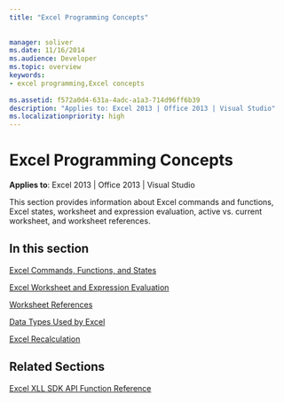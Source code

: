 ```yaml
---
title: "Excel Programming Concepts"
 
 
manager: soliver
ms.date: 11/16/2014
ms.audience: Developer
ms.topic: overview
keywords:
- excel programming,Excel concepts
 
ms.assetid: f572a0d4-631a-4adc-a1a3-714d96ff6b39
description: "Applies to: Excel 2013 | Office 2013 | Visual Studio"
ms.localizationpriority: high
---
```


# Excel Programming Concepts

 **Applies to**: Excel 2013 | Office 2013 | Visual Studio 
  
This section provides information about Excel commands and functions, Excel states, worksheet and expression evaluation, active vs. current worksheet, and worksheet references.
  
## In this section

[Excel Commands, Functions, and States](excel-commands-functions-and-states.md)
  
> 
    
[Excel Worksheet and Expression Evaluation](excel-worksheet-and-expression-evaluation.md)
  
> 
    
[Worksheet References](worksheet-references.md)
  
> 
    
[Data Types Used by Excel](data-types-used-by-excel.md)
  
> 
    
[Excel Recalculation](excel-recalculation.md)
  
> 
    
## Related Sections

[Excel XLL SDK API Function Reference](excel-xll-sdk-api-function-reference.md)
  
> 
    

